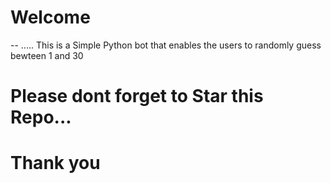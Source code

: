 # Welcome
-- .....
    This is a Simple Python bot that enables the users to randomly guess bewteen 1 and 30
# Please dont forget to Star this Repo...
# Thank you
